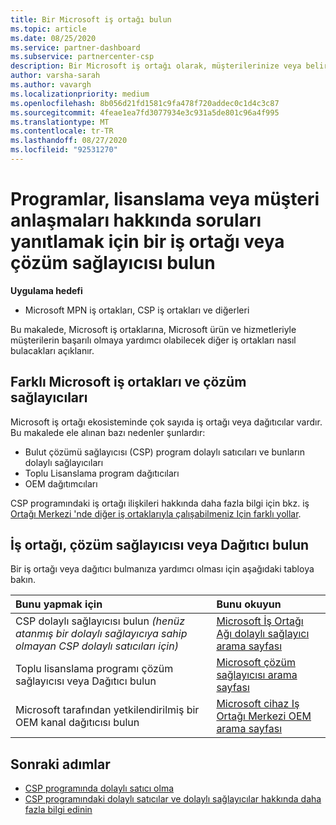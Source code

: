 ```yaml
---
title: Bir Microsoft iş ortağı bulun
ms.topic: article
ms.date: 08/25/2020
ms.service: partner-dashboard
ms.subservice: partnercenter-csp
description: Bir Microsoft iş ortağı olarak, müşterilerinize veya belirli programlarınıza nasıl yardımcı olabileceği hakkında sorularınız olabilir. Yardımcı olabilecek diğer iş ortaklarını bulun.
author: varsha-sarah
ms.author: vavargh
ms.localizationpriority: medium
ms.openlocfilehash: 8b056d21fd1581c9fa478f720addec0c1d4c3c87
ms.sourcegitcommit: 4feae1ea7fd3077934e3c931a5de801c96a4f995
ms.translationtype: MT
ms.contentlocale: tr-TR
ms.lasthandoff: 08/27/2020
ms.locfileid: "92531270"
---
```

# <a name="find-a-partner-or-solution-provider-to-answer-questions-about-programs-licensing-or-customer-deals"></a>Programlar, lisanslama veya müşteri anlaşmaları hakkında soruları yanıtlamak için bir iş ortağı veya çözüm sağlayıcısı bulun 

**Uygulama hedefi**

- Microsoft MPN iş ortakları, CSP iş ortakları ve diğerleri

Bu makalede, Microsoft iş ortaklarına, Microsoft ürün ve hizmetleriyle müşterilerin başarılı olmaya yardımcı olabilecek diğer iş ortakları nasıl bulacakları açıklanır.

## <a name="different-microsoft-partners-and-solution-providers"></a>Farklı Microsoft iş ortakları ve çözüm sağlayıcıları

Microsoft iş ortağı ekosisteminde çok sayıda iş ortağı veya dağıtıcılar vardır. Bu makalede ele alınan bazı nedenler şunlardır:

- Bulut çözümü sağlayıcısı (CSP) program dolaylı satıcıları ve bunların dolaylı sağlayıcıları
- Toplu Lisanslama program dağıtıcıları
- OEM dağıtımcıları

CSP programındaki iş ortağı ilişkileri hakkında daha fazla bilgi için bkz. iş [Ortağı Merkezi 'nde diğer iş ortaklarıyla çalışabilmeniz Için farklı yollar](work-with-other-partners.md).

## <a name="find-a-partner-solution-provider-or-distributor"></a>İş ortağı, çözüm sağlayıcısı veya Dağıtıcı bulun

Bir iş ortağı veya dağıtıcı bulmanıza yardımcı olması için aşağıdaki tabloya bakın.

|Bunu yapmak için  | Bunu okuyun  |
|:------------------|:--------------- |
|CSP dolaylı sağlayıcısı bulun *(henüz atanmış bir dolaylı sağlayıcıya sahip olmayan CSP dolaylı satıcıları için)* | [Microsoft İş Ortağı Ağı dolaylı sağlayıcı arama sayfası](https://partner.microsoft.com/membership/cloud-solution-provider/find-a-provider)  |
|Toplu lisanslama programı çözüm sağlayıcısı veya Dağıtıcı bulun  | [Microsoft çözüm sağlayıcısı arama sayfası](https://www.microsoft.com/solution-providers/home)  |
|Microsoft tarafından yetkilendirilmiş bir OEM kanal dağıtıcısı bulun  | [Microsoft cihaz Iş Ortağı Merkezi OEM arama sayfası](https://devicepartner.microsoft.com/connect/distributor)  |

## <a name="next-steps"></a>Sonraki adımlar

- [CSP programında dolaylı satıcı olma](https://partner.microsoft.com/licensing)
- [CSP programındaki dolaylı satıcılar ve dolaylı sağlayıcılar hakkında daha fazla bilgi edinin](work-with-other-partners.md)